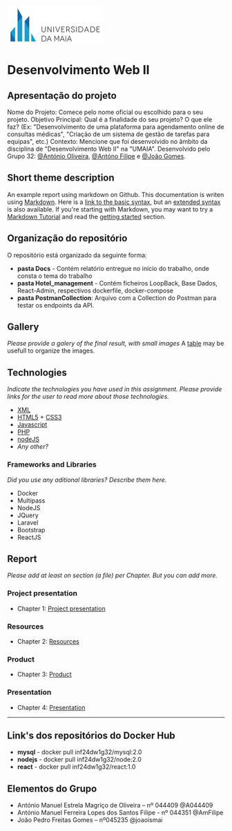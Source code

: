 
![UMAIA|Logo](/galeria/umaia.png)

# **Desenvolvimento Web II**
## Apresentação do projeto

Nome do Projeto: Comece pelo nome oficial ou escolhido para o seu projeto.
Objetivo Principal: Qual é a finalidade do seu projeto? O que ele faz? (Ex: "Desenvolvimento de uma plataforma para agendamento online de consultas médicas", "Criação de um sistema de gestão de tarefas para equipas", etc.)
Contexto: Mencione que foi desenvolvido no âmbito da disciplina de "Desenvolvimento Web II" na "UMAIA".
Desenvolvido pelo Grupo 32: [@António Oliveira](https://github.com/@A044409), [@Antóno Filipe](https://github.com/AmFilipe) e [@João Gomes](https://github.com/joaoismai).

## Short theme description

An example report using markdown on Github. This documentation is writen using [Markdown](https://www.markdownguide.org/). Here is a [link to the basic syntax](https://www.markdownguide.org/basic-syntax), but an [extended syntax](https://www.markdownguide.org/extended-syntax/) is also available. If you're starting with Markdown, you may want to try a [Markdown Tutorial](https://www.markdowntutorial.com/) and read the [getting started](https://www.markdownguide.org/getting-started/) section.

## Organização do repositório

O repositório está organizado da seguinte forma:
- **pasta Docs** - Contém relatório entregue no inicio do trabalho, onde consta o tema do trabalho
- **pasta Hotel_management** - Contém ficheiros LoopBack, Base Dados, React-Admin, respectivos dockerfile, docker-compose
- **pasta PostmanCollection**: Arquivo com a Collection do Postman para testar os endpoints da API.

## Gallery

_Please provide a galery of the final result, with small images_
A [table](https://www.markdownguide.org/extended-syntax/#tables) may be usefull to organize the images.

## Technologies

_Indicate the technologies you have used in this assignment. Please provide links for the user to read more about those technologies._
* [XML](https://www.w3.org/XML/)
* [HTML5](https://html.spec.whatwg.org/multipage/) + [CSS3](https://www.w3.org/Style/CSS/)
* [Javascript](https://developer.mozilla.org/en-US/docs/Learn/JavaScript)
* [PHP](https://www.php.net/)
* [nodeJS](https://nodejs.org/en/)
* _Any other?_

### Frameworks and Libraries

_Did you use any aditional libraries? Describe them here._
* Docker
* Multipass
* NodeJS
* JQuery
* Laravel
* Bootstrap
* ReactJS

## Report
_Please add at least on section (a file) per Chapter. But you can add more._

### Project presentation
* Chapter 1: [Project presentation](doc/c1.md)
### Resources
* Chapter 2: [Resources](doc/c2.md)
### Product
* Chapter 3: [Product](doc/c3.md)
### Presentation
* Chapter 4: [Presentation](doc/c4.md)


---

## Link's dos repositórios do Docker Hub

- **mysql** - docker pull inf24dw1g32/mysql:2.0
- **nodejs** - docker pull inf24dw1g32/node:2.0
- **react** - docker pull inf24dw1g32/react:1.0


## Elementos do Grupo
- António Manuel Estrela Magriço de Oliveira – nº 044409 @A044409
- António Manuel Ferreira Lopes dos Santos Filipe - nº 044351 @AmFilipe
- João Pedro Freitas Gomes – nº045235 @joaoismai
